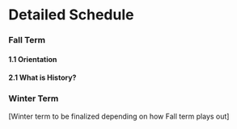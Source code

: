 # Detailed Schedule

### Fall Term

#### 1.1 Orientation

#### 2.1 What is History?

### Winter Term

\[Winter term to be finalized depending on how Fall term plays out]
